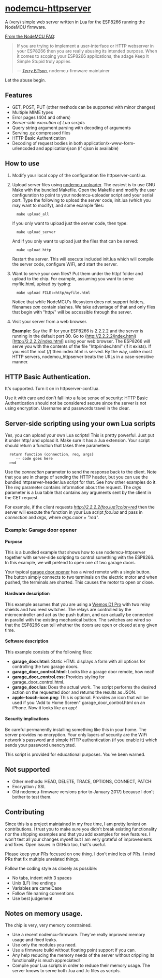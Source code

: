 # [nodemcu-httpserver](https://github.com/marcoskirsch/nodemcu-httpserver)
A (very) simple web server written in Lua for the ESP8266 running the NodeMCU firmware.

[From the NodeMCU FAQ](https://nodemcu.readthedocs.org/en/dev/en/lua-developer-faq/#how-do-i-minimise-the-footprint-of-an-application):

> If you are trying to implement a user-interface or HTTP webserver in your ESP8266 then
> you are really abusing its intended purpose. When it comes to scoping your ESP8266
> applications, the adage Keep It Simple Stupid truly applies.
>
> -- <cite>[Terry Ellison](https://github.com/TerryE)</cite>, nodemcu-firmware maintainer

Let the abuse begin.

## Features

* GET, POST, PUT (other methods can be supported with minor changes)
* Multiple MIME types
* Error pages (404 and others)
* *Server-side execution of Lua scripts*
* Query string argument parsing with decoding of arguments
* Serving .gz compressed files
* HTTP Basic Authentication
* Decoding of request bodies in both application/x-www-form-urlencoded and application/json (if cjson is available)

## How to use

1. Modify your local copy of the configuration file httpserver-conf.lua.

2. Upload server files using [nodemcu-uploader](https://github.com/kmpm/nodemcu-uploader).
   The easiest is to use GNU Make with the bundled Makefile. Open the Makefile and modify the
   user configuration to point to your nodemcu-uploader script and your serial port.
   Type the following to upload the server code, init.lua (which you may want to modify),
   and some example files:

         make upload_all

   If you only want to upload just the server code, then type:

         make upload_server

   And if you only want to upload just the files that can be served:

         make upload_http

   Restart the server. This will execute included init.lua which will compile the server code,
   configure WiFi, and start the server.

3. Want to serve your own files? Put them under the http/ folder and upload to the chip.
   For example, assuming you want to serve myfile.html, upload by typing:

         make upload FILE:=http/myfile.html

   Notice that while NodeMCU's filesystem does not support folders, filenames *can* contain slashes.
   We take advantage of that and only files that begin with "http/" will be accessible through the server.

3. Visit your server from a web browser.

   __Example:__ Say the IP for your ESP8266 is 2.2.2.2 and the server is
   running in the default port 80. Go to (http://2.2.2.2/index.html)[http://2.2.2.2/index.html] using your web browser.
   The ESP8266 will serve you with the contents of the file "http/index.html" (if it exists). If you visit the root (/)
   then index.html is served. By the way, unlike most HTTP servers, nodemcu_httpserver treats the URLs in a
   case-sensitive manner.

## HTTP Basic Authentication.

   It's supported. Turn it on in httpserver-conf.lua.

   Use it with care and don't fall into a false sense of security: HTTP Basic Authentication should not be
   considered secure since the server is not using encryption. Username and passwords travel
   in the clear.

## Server-side scripting using your own Lua scripts

   Yes, you can upload your own Lua scripts! This is pretty powerful.
   Just put it under http/ and upload it. Make sure it has a .lua extension.
   Your script should return a function that takes three parameters:

      return function (connection, req, args)
         -- code goes here
      end

   Use the _connection_ parameter to send the response back to the client.
   Note that you are in charge of sending the HTTP header, but you can use the bundled httpserver-header.lua
   script for that. See how other examples do it.
   The _req_ parameter contains information about the request.
   The _args_ parameter is a Lua table that contains any arguments sent by the client in the GET request.

   For example, if the client requests _http://2.2.2.2/foo.lua?color=red_ then the server will execute the function
   in your Lua script _foo.lua_ and pass in _connection_ and _args_, where _args.color = "red"_.

### Example: Garage door opener

#### Purpose

   This is a bundled example that shows how to use nodemcu-httpserver
   together with server-side scripting to control something with the
   ESP8266. In this example, we will pretend to open one of two garage doors.

   Your typical [garage door opener](http://en.wikipedia.org/wiki/Garage_door_opener)
   has a wired remote with a single button. The button simply connects to
   two terminals on the electric motor and when pushed, the terminals are
   shorted. This causes the motor to open or close.

#### Hardware description

   This example assumes that you are using a [Wemos D1 Pro](https://wiki.wemos.cc/products:d1:d1_mini_pro)
   with two relay shields and two reed switches.
   The relays are controlled by the microcontroller and act as the push button,
   and can actually be connected in parallel with the existing mechanical button.
   The switches are wired so that the ESP8266 can tell whether the doors are open
   or closed at any given time.

#### Software description

   This example consists of the following files:

   * **garage_door.html**: Static HTML displays a form with all options for controlling the
   two garage doors.
   * **garage_door_control.html**: Looks like a garage door remote, how neat!
   * **garage_door_control.css**: Provides styling for garage_door_control.html.
   * **garage_door.lua**: Does the actual work. The script performs the desired action on
   the requested door and returns the results as JSON.
   * **apple-touch-icon.png**: This is optional. Provides an icon that
   will be used if you "Add to Home Screen" garage_door_control.html on an iPhone.
   Now it looks like an app!

#### Security implications

   Be careful permanently installing something like this in your home. The server provides
   no encryption. Your only layers of security are the WiFi network's password and simple
   HTTP authentication (if you enable it) which sends your password unencrypted.

   This script is provided for educational purposes. You've been warned.

## Not supported

* Other methods: HEAD, DELETE, TRACE, OPTIONS, CONNECT, PATCH
* Encryption / SSL
* Old nodemcu-firmware versions prior to January 2017) because I don't bother to test them.

## Contributing

   Since this is a project maintained in my free time, I am pretty lenient on contributions.
   I trust you to make sure you didn't break existing functionality nor the shipping examples
   and that you add examples for new features. I won't test all your changes myself but I
   am very grateful of improvements and fixes. Open issues in GitHub too, that's useful.

   Please keep your PRs focused on one thing. I don't mind lots of PRs. I mind PRs that fix multiple unrelated things.

   Follow the coding style as closely as possible:

   * No tabs, indent with 3 spaces
   * Unix (LF) line endings
   * Variables are camelCase
   * Follow file naming conventions
   * Use best judgement

## Notes on memory usage.

   The chip is very, very memory constrained.

   * Use a recent nodemcu-firmware. They've really improved memory usage and fixed leaks.
   * Use only the modules you need.
   * Use a firmware build without floating point support if you can.
   * Any help reducing the memory needs of the server without crippling its functionality is much appreciated!
   * Compile your Lua scripts in order to reduce their memory usage. The server knows to serve
   both .lua and .lc files as scripts.
